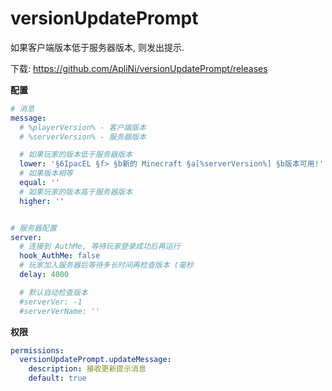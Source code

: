 # versionUpdatePrompt
如果客户端版本低于服务器版本, 则发出提示.

下载: https://github.com/ApliNi/versionUpdatePrompt/releases

**配置**
```yaml
# 消息
message:
  # %playerVersion% - 客户端版本
  # %serverVersion% - 服务器版本

  # 如果玩家的版本低于服务器版本
  lower: '§6IpacEL §f> §b新的 Minecraft §a[%serverVersion%] §b版本可用!'
  # 如果版本相等
  equal: ''
  # 如果玩家的版本高于服务器版本
  higher: ''


# 服务器配置
server:
  # 连接到 AuthMe, 等待玩家登录成功后再运行
  hook_AuthMe: false
  # 玩家加入服务器后等待多长时间再检查版本 (毫秒
  delay: 4000

  # 默认自动检查版本
  #serverVer: -1
  #serverVerName: ''

```

**权限**
```yaml
permissions:
  versionUpdatePrompt.updateMessage:
    description: 接收更新提示消息
    default: true

```